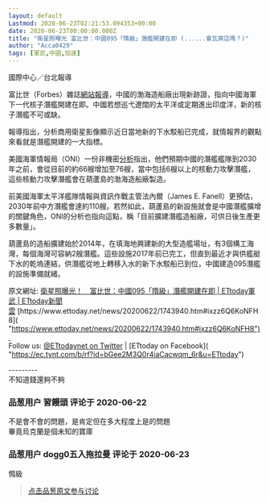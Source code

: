 ```yaml
---
layout: default
Lastmod: 2020-06-23T02:21:53.094353+00:00
date: 2020-06-23T00:00:00.000Z
title: "衛星照曝光 富比世：中國095「隋級」潛艦開建在即 (......會瓦房店嗎？)"
author: "Acca0429"
tags: [軍武,中國,加速]
---
```


國際中心／台北報導  
  
富比世（Forbes）雜誌[網站報導]( "https://www.forbes.com/sites/hisutton/2020/06/19/chinese-navy-gets-closer-to-new-generation-of-nuclear-submarines/#56b9675d229e")，中國的渤海造船廠出現新跡證，指向中國海軍下一代核子潛艦開建在即。中國若想巡弋遼闊的太平洋或定期進出印度洋，新的核子潛艦不可或缺。  
  
報導指出，分析商用衛星影像顯示近日當地新的下水駁船已完成，就情報界的觀點來看就是潛艦開建的一大指標。  
  
美國海軍情報局（ONI）一份非機密[分析]( "https://assets.documentcloud.org/documents/6813097/China-Naval-Modernization-and-Implications-for.pdf")指出，他們預期中國的潛艦艦隊到2030年之前，會從目前的約66艘增加至76艘，當中包括6艘以上的核動力攻擊潛艦，這些核動力攻擊潛艦會在葫蘆島的渤海造船廠製造。  
  
前美國海軍太平洋艦隊情報與資訊作戰主管法內爾（James E. Fanell）更預估，2030年前中方潛艦會達約110艘。若然如此，葫蘆島的新設施就會是中國潛艦擴增的關鍵角色，ONI的分析也指向這點，稱「目前擴建潛艦造船廠，可供日後生產更多數量」。  
  
葫蘆島的造船擴建始於2014年，在填海地興建新的大型造艦場址，有3個構工海灣，每個海灣可容納2艘潛艦。這些設施2017年前已完工，但直到最近才與供艦艇下水的乾塢連結，供潛艦從地上轉移入水的新下水駁船已到位，中國建造095潛艦的設施準備就緒。  
  
原文網址: [衛星照曝光！　富比世：中國095「隋級」潛艦開建在即 | ETtoday軍武 | ETtoday新聞雲]( "https://www.ettoday.net/news/20200622/1743940.htm#ixzz6Q6KoNFH8") [https://www.ettoday.net/news/20200622/1743940.htm#ixzz6Q6KoNFH8]( "https://www.ettoday.net/news/20200622/1743940.htm#ixzz6Q6KoNFH8")   
Follow us: [@ETtodaynet on Twitter]( "https://ec.tynt.com/b/rw?id=bGee2M3Q0r4iaCacwqm_6r&u=ETtodaynet") | [ETtoday on Facebook]( "https://ec.tynt.com/b/rf?id=bGee2M3Q0r4iaCacwqm_6r&u=ETtoday")  
  
\---------  
不知道錢還夠不夠

            
### 品葱用户 **習饅頭** 评论于 2020-06-22
        
不是會不會的問題，是肯定但在多大程度上是的問題  
畢竟烏克蘭是個未知的寶庫
        


            
### 品葱用户 **dogg0五入拖拉曼** 评论于 2020-06-23
        
憜級
        






> [点击品葱原文参与讨论](https://pincong.rocks/article/id-20722__sort_key-agree_count__sort-DESC)

